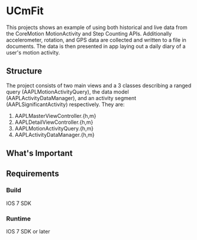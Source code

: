 # UCmFit

This projects shows an example of using both historical and live data from the CoreMotion MotionActivity and Step Counting APIs. Additionally accelerometer, rotation, and GPS data are collected and written to a file in documents. The data is then presented in app laying out a daily diary of a user's motion activity.

## Structure

The project consists of two main views and a 3 classes describing a ranged query (AAPLMotionActivityQuery), the data model (AAPLActivityDataManager), and an activity segment (AAPLSignificantActivity) respectively.  They are:
1. AAPLMasterViewController.{h,m}
2. AAPLDetailViewController.{h,m}
3. AAPLMotionActivityQuery.{h,m}
4. AAPLActivityDataManager.{h,m}

## What's Important






## Requirements

### Build

IOS 7 SDK

### Runtime

IOS 7 SDK or later
